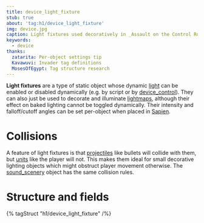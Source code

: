 ```yaml
---
title: device_light_fixture
stub: true
about: 'tag:h1/device_light_fixture'
img: device.jpg
caption: Light fixtures used decoratively in _Assault on the Control Room_
keywords:
  - device
thanks:
  zatarita: Per-object settings tip
  Kavawuvi: Invader tag definitions
  MosesOfEgypt: Tag structure research
---
```

**Light fixtures** are a type of static object whose dynamic [light](~) can be enabled or disabled dynamically (e.g. by script or by [device_control](~)). They can also just be used to decorate and illuminate [lightmaps](~lightmaps), although their effect on baked lighting cannot be toggled dynamically. Their intensity and falloff/cutoff angles can be set per-object when placed in [Sapien](~h1a-sapien).

# Collisions
A feature of light fixtures is that [projectiles](~projectile) like bullets will collide with them, but [units](~unit) like the player will not. This makes them ideal for small decorative lighting objects which might obstruct player movement otherwise. The [sound_scenery](~) object has the same collision rules.

# Structure and fields

{% tagStruct "h1/device_light_fixture" /%}
